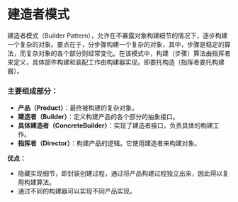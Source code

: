 # 建造者模式
建造者模式（Builder Pattern），允许在不暴露对象构建细节的情况下，逐步构建一个复杂的对象。要点在于，分步骤构建一个复杂的对象，其中，步骤是稳定的算法，而复杂对象的各个部分则经常变化。在该模式中，构建（步骤）算法由指挥者来定义，具体部件构建和装配工作由构建器实现。即委托构造（指挥者委托构建器）。
### 主要组成部分：
- **产品（Product）**：最终被构建的复杂对象。
- **建造者（Builder）**：定义构建产品的各个部分的抽象接口。
- **具体建造者（ConcreteBuilder）**：实现了建造者接口，负责具体的构建工作。
- **指挥者（Director）**：构建产品的逻辑。它使用建造者来构建对象。

**优点：**
  - 隐藏实现细节，即封装创建过程，通过将产品构建过程独立出来，因此得以复用构建算法。
  - 通过不同的构建器可以实现不同产品实现。
